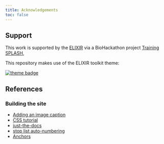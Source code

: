 ```yaml
---
title: Acknowledgements
toc: false
---
```


## Support

This work is supported by the [ELIXIR](https://elixir-europe.org/) via a BioHackathon project [Training SPLASH](https://biohackathon.org), 

This repository makes use of the ELIXIR toolkit theme: 

[![theme badge](https://img.shields.io/badge/ELIXIR%20toolkit%20theme-jekyll-blue?color=0d6efd)](https://github.com/ELIXIR-Belgium/elixir-toolkit-theme)


## References

### Building the site

- [Adding an image caption](https://stackoverflow.com/a/30366422)
- [CSS tutorial](https://www.w3schools.com/css/default.asp)
- [just-the-docs](https://pmarsceill.github.io/just-the-docs/#getting-started)
- [stop list auto-numbering](https://stackoverflow.com/a/41575690)
- [Anchors](https://stackoverflow.com/a/53103087)
